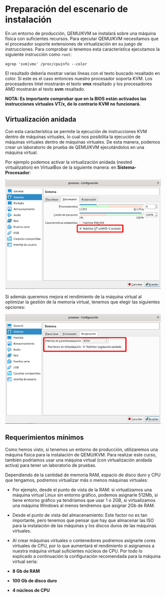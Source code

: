 # Preparación del escenario de instalación

En un entorno de producción, QEMU/KVM se instalará sobre una máquina física con suficientes recursos. Para ejecutar QEMU/KVM necesitamos que el procesador soporte extensiones de virtualización en su juego de instrucciones. Para comprobar si tenemos esta característica ejecutamos la siguiente instrucción como `root`:

```
egrep 'svm|vmx' /proc/cpuinfo --color
```

El resultado debería mostrar varias líneas con el texto buscado resaltado en color. Si este es el caso entonces nuestro procesador soporta KVM. Los procesadores Intel mostrarán el texto **vmx** resaltado y los procesadores AMD mostrarán el texto **svm** resaltado.

**NOTA: Es importante comprobar que en la BIOS están activados las instrucciones virtuales VT/x, de lo contrario KVM no funcionará.**

## Virtualización anidada

Con esta característica se permite la ejecución de instrucciones KVM dentro de máquinas virtuales, lo cual nos posibilita la ejecución de máquinas virtuales dentro de máquinas virtuales. De esta manera, podemos crear un laboratorio de prueba de QEMU/KVM ejecutándolos en una máquina virtual.

Por ejemplo podemos activar la virtualización anidada (nested virtualization) en VirtualBox de la siguiente manera: en **Sistema-Procesador**:

![img](img/virtualbox1.png)

Si además queremos mejora el rendimiento de la máquina virtual al optimizar la gestión de la memoria virtual, tenemos que elegir las siguientes opciones:

![img](img/virtualbox2.png)

## Requerimientos mínimos

Como hemos visto, si tenemos un entorno de producción, utilizaremos una máquina física para la instalación de QEMU/KVM. Para realizar este curso, también podríamos usar una máquina virtual (con virtualización anidada activa) para tener un laboratorio de pruebas.

Dependiendo de la cantidad de memoria RAM, espacio de disco duro y CPU que tengamos, podremos virtualizar más o menos máquinas virtuales:

* Por ejemplo, desde el punto de vista de la RAM: si virtualizamos una máquina virtual Linux sin entorno gráfico, podemos asignarle 512Mb, si tiene entorno gráfico ya tendríamos que usar 1 o 2GB, si virtualizamos una máquina Windows al menos tendremos que asignar 2Gb de RAM.
* Desde el punto de vista del almacenamiento: Este factor no es tan importante, pero tenemos que pensar que hay que almacenar las ISO para la instalación de las máquinas y los discos duros de las máquinas virtuales. 
* Al crear máquinas virtuales o contenedores podremos asignarle cores virtuales de CPU, por lo que aumentará el rendimiento si asignamos a nuestra máquina virtual suficientes núcleos de CPU.
Por todo lo explicado a continuación la configuración recomendada para la máquina virtual sería:

* **8 Gb de RAM**
* **100 Gb de disco duro**
* **4 núcleos de CPU**

